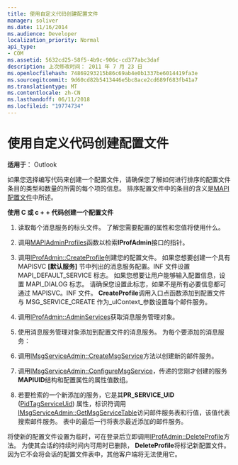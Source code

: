 ```yaml
---
title: 使用自定义代码创建配置文件
manager: soliver
ms.date: 11/16/2014
ms.audience: Developer
localization_priority: Normal
api_type:
- COM
ms.assetid: 5632cd25-58f5-4b9c-906c-cd377abc3daf
description: 上次修改时间： 2011 年 7 月 23 日
ms.openlocfilehash: 74869293215b86c69ab4e0b1337be6014419fa3e
ms.sourcegitcommit: 9d60cd82b5413446e5bc8ace2cd689f683fb41a7
ms.translationtype: MT
ms.contentlocale: zh-CN
ms.lasthandoff: 06/11/2018
ms.locfileid: "19774734"
---
```

# <a name="creating-a-profile-by-using-custom-code"></a>使用自定义代码创建配置文件

  
  
**适用于**： Outlook 
  
如果您选择编写代码来创建一个配置文件，请确保您了解如何进行排序的配置文件条目的类型和数量的所需的每个项的信息。 排序配置文件中的条目的含义是[MAPI 配置文件](mapi-profiles.md)中所述。
  
 **使用 C 或 c + + 代码创建一个配置文件**
  
1. 读取每个消息服务的标头文件。 了解您需要配置的属性和您值将使用什么。
    
2. 调用[MAPIAdminProfiles](mapiadminprofiles.md)函数以检索**IProfAdmin**接口的指针。 
    
3. 调用[IProfAdmin::CreateProfile](iprofadmin-createprofile.md)创建您的配置文件。 如果您想要创建一个具有 MAPISVC **[默认服务]** 节中列出的消息服务配置。INF 文件设置 MAPI_DEFAULT_SERVICE 标志。 如果您想要让用户能够输入配置信息，设置 MAPI_DIALOG 标志。 请确保您设置此标志，如果不是所有必要信息都可通过 MAPISVC。INF 文件。 **CreateProfile**调用入口点函数添加到配置文件与 MSG_SERVICE_CREATE 作为_ulContext_参数设置每个邮件服务。 
    
4. 调用[IProfAdmin::AdminServices](iprofadmin-adminservices.md)获取消息服务管理对象。 
    
5. 使用消息服务管理对象添加到配置文件的消息服务。 为每个要添加的消息服务：
    
1. 调用[IMsgServiceAdmin::CreateMsgService](imsgserviceadmin-createmsgservice.md)方法以创建新的邮件服务。 
    
2. 调用[IMsgServiceAdmin::ConfigureMsgService](imsgserviceadmin-configuremsgservice.md)，传递的您刚才创建的服务**MAPIUID**结构和配置属性的属性值数组。 
    
6. 若要检索的一个新添加的服务，它是其**PR_SERVICE_UID** ([PidTagServiceUid](pidtagserviceuid-canonical-property.md)) 属性，标识符调用[IMsgServiceAdmin::GetMsgServiceTable](imsgserviceadmin-getmsgservicetable.md)访问邮件服务表和行值，该值代表搜索邮件服务。 表中的最后一行将表示最近添加的邮件服务。 
    
将使新的配置文件设置为临时，可在登录后立即调用[IProfAdmin::DeleteProfile](iprofadmin-deleteprofile.md)方法。 为使其会话的持续时间内可用时已删除， **DeleteProfile**将标记新配置文件。 因为它不会将会话的配置文件表中，其他客户端将无法使用它。 
  

